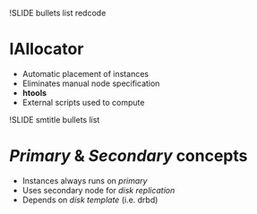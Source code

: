 !SLIDE bullets list redcode

# IAllocator

* Automatic placement of instances
* Eliminates manual node specification
* **htools**
* External scripts used to compute

!SLIDE smtitle bullets list

# _Primary_ & _Secondary_ concepts

* Instances always runs on _primary_
* Uses secondary node for _disk replication_
* Depends on _disk template_ (i.e. drbd)
